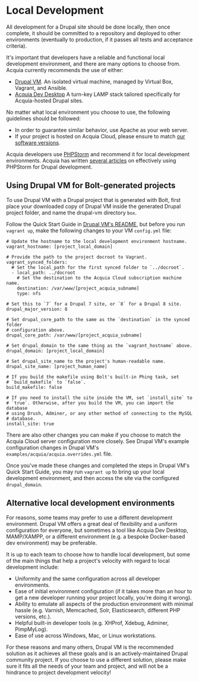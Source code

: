 
# Local Development

All development for a Drupal site should be done locally, then once complete, 
it should be committed to a repository and deployed to other environments 
(eventually to production, if it passes all tests and acceptance criteria).

It's important that developers have a reliable and functional local development 
environment, and there are many options to choose from. Acquia currently 
recommends the use of either:

  * [Drupal VM](http://www.drupalvm.com/). An isolated virtual machine, 
  managed by Virtual Box, Vagrant, and Ansible.
  * [Acquia Dev Desktop](https://www.acquia.com/products-services/dev-desktop)
  A turn-key LAMP stack tailored specifically for Acquia-hosted Drupal sites.

No matter what local environment you choose to use, the following guidelines 
should be followed:

  * In order to guarantee similar behavior, use Apache as your web server.
  * If your project is hosted on Acquia Cloud, please ensure to match [our 
 software versions](https://docs.acquia.com/cloud/arch/tech-platform).

Acquia developers use [PHPStorm](http://www.jetbrains.com/phpstorm/) and 
recommend it for local development environments. Acquia has written [several 
articles](https://docs.acquia.com/search/site/phpstorm) on effectively using 
PHPStorm for Drupal development.


## Using Drupal VM for Bolt-generated projects

To use Drupal VM with a Drupal project that is generated with Bolt, first place 
your downloaded copy of Drupal VM inside the generated Drupal project folder, 
and name the drupal-vm directory `box`.

Follow the Quick Start Guide in [Drupal VM's README](TODO), but before you run 
`vagrant up`, make the following changes to your VM `config.yml` file:

    # Update the hostname to the local development environment hostname.
    vagrant_hostname: [project_local_domain]
    
    # Provide the path to the project docroot to Vagrant.
    vagrant_synced_folders:
      # Set the local_path for the first synced folder to `../docroot`.
      - local_path: ../docroot
        # Set the destination to the Acquia Cloud subscription machine name.
        destination: /var/www/[project_acquia_subname]
        type: nfs
    
    # Set this to `7` for a Drupal 7 site, or `8` for a Drupal 8 site.
    drupal_major_version: 8
    
    # Set drupal_core_path to the same as the `destination` in the synced folder
    # configuration above.
    drupal_core_path: /var/www/[project_acquia_subname]
    
    # Set drupal_domain to the same thing as the `vagrant_hostname` above.
    drupal_domain: [project_local_domain]
    
    # Set drupal_site_name to the project's human-readable name.
    drupal_site_name: [project_human_name]
    
    # If you build the makefile using Bolt's built-in Phing task, set
    # `build_makefile` to `false`.
    build_makefile: false
    
    # If you need to install the site inside the VM, set `install_site` to
    # `true`. Otherwise, after you build the VM, you can import the database
    # using Drush, Adminer, or any other method of connecting to the MySQL
    # database.
    install_site: true

There are also other changes you can make if you choose to match the Acquia 
Cloud server configuration more closely. See Drupal VM's example configuration 
changes in Drupal VM's `examples/acquia/acquia.overrides.yml` file.

Once you've made these changes and completed the steps in Drupal VM's Quick 
Start Guide, you may run `vagrant up` to bring up your local development 
environment, and then access the site via the configured `drupal_domain`.

## Alternative local development environments

For reasons, some teams may prefer to use a different development environment. 
Drupal VM offers a great deal of flexibility and a uniform configuration for 
everyone, but sometimes a tool like Acquia Dev Desktop, MAMP/XAMPP, or a 
different environment (e.g. a bespoke Docker-based dev environment) may be 
preferable.

It is up to each team to choose how to handle local development, but some of 
the main things that help a project's velocity with regard to local development 
include:

  - Uniformity and the same configuration across all developer environments.
  - Ease of initial environment configuration (if it takes more than an hour to 
  get a new developer running your project locally, you're doing it wrong).
  - Ability to emulate all aspects of the production environment with minimal 
  hassle (e.g. Varnish, Memcached, Solr, Elasticsearch, different PHP versions, 
  etc.).
  - Helpful built-in developer tools (e.g. XHProf, Xdebug, Adminer, PimpMyLog).
  - Ease of use across Windows, Mac, or Linux workstations.

For these reasons and many others, Drupal VM is the recommended solution as it 
achieves all these goals and is an actively-maintained Drupal community project.
If you choose to use a different solution, please make sure it fits all the 
needs of your team and project, and will not be a hindrance to project 
development velocity!
